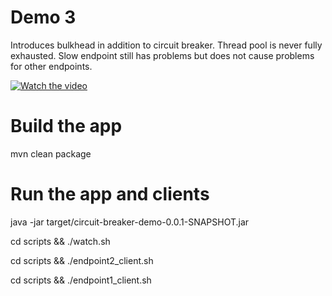 # Demo 3

Introduces bulkhead in addition to circuit breaker. Thread pool is never fully exhausted. Slow endpoint still has problems but does not cause problems for other endpoints.

[![Watch the video](https://i9.ytimg.com/vi/H5IUkvINgwM/mq2.jpg?sqp=CIb9v_IF&rs=AOn4CLA7-ncuobgA6H76ioIjQSA_Z80HGg)](https://youtu.be/H5IUkvINgwM)

# Build the app

mvn clean package

# Run the app and clients

java -jar target/circuit-breaker-demo-0.0.1-SNAPSHOT.jar

cd scripts && ./watch.sh

cd scripts && ./endpoint2_client.sh

cd scripts && ./endpoint1_client.sh

